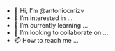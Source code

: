 - 👋 Hi, I’m @antoniocmizv
- 👀 I’m interested in ...
- 🌱 I’m currently learning ...
- 💞️ I’m looking to collaborate on ...
- 📫 How to reach me ...

<!---
antoniocmizv/antoniocmizv is a ✨ special ✨ repository because its `README.md` (this file) appears on your GitHub profile.
You can click the Preview link to take a look at your changes.
--->
